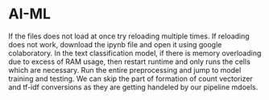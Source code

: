 # AI-ML
If the files does not load at once try reloading multiple times. If reloading does not work, download the ipynb file and open it using google colaboratory.
In the text classification model, if there is memory overloading due to excess of RAM usage, then restart runtime and only runs the cells which are necessary. Run the entire preprocessing and jump to model training and testing. We can skip the part of formation of count vectorizer and tf-idf conversions as they are getting handeled by our pipeline mdoels.
